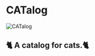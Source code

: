 # CATalog
![CATalog](~/assets/images/bee0507a203845d0a1c94e12ae4d8249.png)
## 🐈 A catalog for cats.🐈

